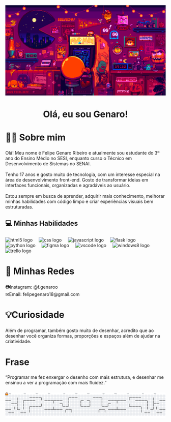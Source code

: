 <img src="https://github.com/LipeGenaro/LipeGenaro/blob/main/assets/gif-github.gif" />

<h1 align="center">Olá, eu sou Genaro!</h1>

###

<h1 align="left">👩‍💻 Sobre mim</h1>

###

<p align="left"></p>

###

<p align="left">Olá! Meu nome é Felipe Genaro Ribeiro e atualmente sou estudante do 3º ano do Ensino Médio no SESI, enquanto curso o Técnico em Desenvolvimento de Sistemas no SENAI.<br><br>Tenho 17 anos e gosto muito de tecnologia, com um interesse especial na área de desenvolvimento front-end. Gosto de transformar ideias em interfaces funcionais, organizadas e agradáveis ao usuário.<br><br>Estou sempre em busca de aprender, adquirir  mais conhecimento, melhorar minhas habilidades com código limpo e criar experiências visuais bem estruturadas.</p>

###

<h2 align="left">💻 Minhas Habilidades</h2>

###

<div align="left">
  <img src="https://cdn.jsdelivr.net/gh/devicons/devicon/icons/html5/html5-original.svg" height="40" alt="html5 logo"  />
  <img width="12" />
  <img src="https://cdn.jsdelivr.net/gh/devicons/devicon/icons/css3/css3-original.svg" height="40" alt="css logo"  />
  <img width="12" />
  <img src="https://cdn.jsdelivr.net/gh/devicons/devicon/icons/javascript/javascript-original.svg" height="40" alt="javascript logo"  />
  <img width="12" />
  <img src="https://img.shields.io/badge/Flask-000000?logo=flask&logoColor=white&style=for-the-badge" height="40" alt="flask logo"  />
  <img width="12" />
  <img src="https://cdn.simpleicons.org/python/3776AB" height="40" alt="python logo"  />
  <img width="12" />
  <img src="https://cdn.jsdelivr.net/gh/devicons/devicon/icons/figma/figma-original.svg" height="40" alt="figma logo"  />
  <img width="12" />
  <img src="https://cdn.jsdelivr.net/gh/devicons/devicon/icons/vscode/vscode-original.svg" height="40" alt="vscode logo"  />
  <img width="12" />
  <img src="https://cdn.jsdelivr.net/gh/devicons/devicon/icons/windows8/windows8-original.svg" height="40" alt="windows8 logo"  />
  <img width="12" />
  <img src="https://img.shields.io/badge/Trello-0052CC?logo=trello&logoColor=white&style=for-the-badge" height="40" alt="trello logo"  />
</div>

###



###

<h1 align="left">📱 Minhas Redes</h1>

###

<p align="left">📷Instagram: @f.genaroo<br>✉Email: felipegenaro18@gmail.com</p>

###




<h1 align="left">💡Curiosidade</h1>

###

<p align="left">Além de programar, também gosto muito de desenhar, acredito que ao desenhar você organiza formas, proporções e espaços além de ajudar na criatividade.</p>

###

<h1 align="left">Frase</h1>

###

<p align="left">“Programar me fez enxergar o desenho com mais estrutura, e desenhar me ensinou a ver a programação com mais fluidez.”</p>

###
<picture>
  <source media="(prefers-color-scheme: dark)" srcset="https://raw.githubusercontent.com/lipeGenaro/lipeGenaro/output/pacman-contribution-graph-dark.svg">
  <source media="(prefers-color-scheme: light)" srcset="https://raw.githubusercontent.com/lipeGenaro/lipeGenaro/output/pacman-contribution-graph.svg">
  <img alt="pacman contribution graph" src="https://raw.githubusercontent.com/lipeGenaro/lipeGenaro/output/pacman-contribution-graph.svg">
</picture>
